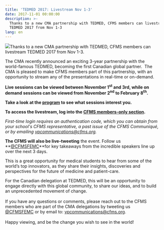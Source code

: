 ```yaml
---
title: 'TEDMED 2017: Livestream Nov 1-3'
date: 2017-11-01 00:00:00
description: >-
  Thanks to a new CMA partnership with TEDMED, CFMS members can livestream
  TEDMED 2017 from Nov 1-3
lang: en
---
```



![](/uploads/versions/tedmedlive2017---x----3000-823x---.png)Thanks to a new CMA partnership with TEDMED, CFMS members can livestream TEDMED 2017 from Nov 1-3.

The CMA recently announced an exciting 3-year partnership with the world-famous TEDMED, becoming the first Canadian global partner.&nbsp; The CMA is pleased to make CFMS members part of this partnership, with an opportunity to stream any of the presentations in real-time or on-demand.&nbsp;

**Live sessions can be viewed between November 1<sup>st</sup>&nbsp;and 3rd, while on demand sessions can be viewed from November 2<sup>nd</sup>&nbsp;to February 8<sup>th</sup>.**

**Take a look at the&nbsp;[program](http://www.tedmed.com/event/stageprogram) to see what sessions interest you.**

**To access the livestream, log into the [CFMS members-only section](https://www.cfms.org/members/tedmed.html).**

*First-time login requires an authentication code, which you can obtain from your school's CFMS representative, a past issue of the CFMS Communiqu&eacute;, or by emailing [vpcommunications@cfms.org](javascript:void(location.href='mailto:'+String.fromCharCode(118,112,99,111,109,109,117,110,105,99,97,116,105,111,110,115,64,99,102,109,115,46,111,114,103))).*

**The CFMS will also be live-tweeting** the event. Follow us **[@CFMSFEMC](https://twitter.com/CFMSFEMC)**for key takeaways from the incredible speakers line up over the next 3 days.

This is a great opportunity for medical students to hear from some of the world’s top innovators, as they share their insights, discoveries and perspectives for the future of medicine and patient-care.&nbsp;

For the Canadian delegation at TEDMED, this will be an opportunity to engage directly with this global community, to share our ideas, and to build an unprecedented movement of change.<br><br>If you have any questions or comments, please reach out to the CFMS members who are part of the CMA delegations by tweeting us [@CFMSFEMC](https://twitter.com/CFMSFEMC) or by email to: [vpcommunications@cfms.org](javascript:void(location.href='mailto:'+String.fromCharCode(118,112,99,111,109,109,117,110,105,99,97,116,105,111,110,115,64,99,102,109,115,46,111,114,103))).<br><br>Happy viewing, and be the change you wish to see in the world!
